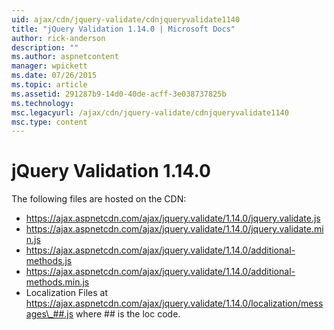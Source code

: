 ```yaml
---
uid: ajax/cdn/jquery-validate/cdnjqueryvalidate1140
title: "jQuery Validation 1.14.0 | Microsoft Docs"
author: rick-anderson
description: ""
ms.author: aspnetcontent
manager: wpickett
ms.date: 07/26/2015
ms.topic: article
ms.assetid: 291287b9-14d0-40de-acff-3e038737825b
ms.technology: 
msc.legacyurl: /ajax/cdn/jquery-validate/cdnjqueryvalidate1140
msc.type: content
---
```

jQuery Validation 1.14.0
====================
The following files are hosted on the CDN:

- https://ajax.aspnetcdn.com/ajax/jquery.validate/1.14.0/jquery.validate.js
- https://ajax.aspnetcdn.com/ajax/jquery.validate/1.14.0/jquery.validate.min.js
- https://ajax.aspnetcdn.com/ajax/jquery.validate/1.14.0/additional-methods.js
- https://ajax.aspnetcdn.com/ajax/jquery.validate/1.14.0/additional-methods.min.js
- Localization Files at https://ajax.aspnetcdn.com/ajax/jquery.validate/1.14.0/localization/messages\_##.js where ## is the loc code.
